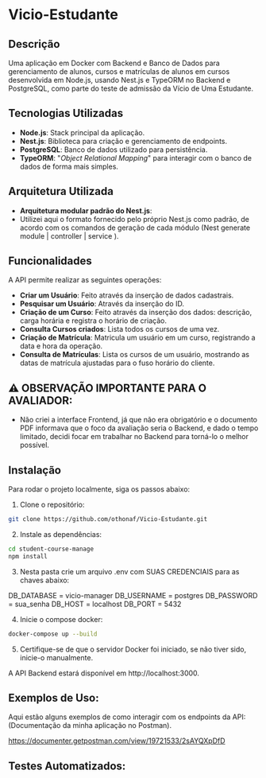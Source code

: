 # Vicio-Estudante

## Descrição

Uma aplicação em Docker com Backend e Banco de Dados para gerenciamento de alunos, cursos e matrículas de alunos em cursos desenvolvida em Node.js, usando Nest.js e TypeORM no Backend e PostgreSQL, como parte do teste de admissão da Vício de Uma Estudante.


## Tecnologias Utilizadas
- **Node.js**: Stack principal da aplicação.
- **Nest.js**: Biblioteca para criação e gerenciamento de endpoints.
- **PostgreSQL**: Banco de dados utilizado para persistência.
- **TypeORM**: "_Object Relational Mapping_" para interagir com o banco de dados de forma mais simples.

## Arquitetura Utilizada
- **Arquitetura modular padrão do Nest.js**:  </br>
- Utilizei aqui o formato fornecido pelo próprio Nest.js como padrão, de acordo com os comandos de geração de cada módulo (Nest generate module | controller | service <nome>).

## Funcionalidades
A API permite realizar as seguintes operações:
- **Criar um Usuário**: Feito através da inserção de dados cadastrais.
- **Pesquisar um Usuário**: Através da inserção do ID.
- **Criação de um Curso**: Feito através da inserção dos dados: descrição, carga horária e
registra o horário de criação. 
- **Consulta Cursos criados**: Lista todos os cursos de uma vez.
- **Criação de Matrícula**: Matricula um usuário em um curso, registrando
a data e hora da operação.
- **Consulta de Matrículas**: Lista os cursos de um usuário, mostrando
as datas de matrícula ajustadas para o fuso horário do cliente.


## :warning: OBSERVAÇÃO IMPORTANTE PARA O AVALIADOR:

* Não criei a interface Frontend, já que não era obrigatório e o documento PDF informava que o foco da avaliação seria o Backend, e dado o tempo limitado, decidi focar em trabalhar no Backend para torná-lo o melhor possível.


## Instalação
Para rodar o projeto localmente, siga os passos abaixo:

1. Clone o repositório:
```bash
git clone https://github.com/othonaf/Vicio-Estudante.git
```

2. Instale as dependências:

```bash
cd student-course-manage
npm install
```
3. Nesta pasta crie um arquivo .env com SUAS CREDENCIAIS para as chaves abaixo:
   
DB_DATABASE = vicio-manager
DB_USERNAME = postgres
DB_PASSWORD = sua_senha
DB_HOST = localhost
DB_PORT = 5432

4. Inicie o compose docker:
   
```bash
docker-compose up --build
```
  
5. Certifique-se de que o servidor Docker foi iniciado, se não tiver sido, inicie-o manualmente.

A API Backend estará disponível em http://localhost:3000.

## Exemplos de Uso:
Aqui estão alguns exemplos de como interagir com os endpoints da API:</br>
 (Documentação da minha aplicação no Postman).

https://documenter.getpostman.com/view/19721533/2sAYQXpDfD

## Testes Automatizados:





